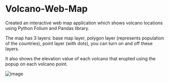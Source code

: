 # Volcano-Web-Map
Created an interactive web map application which shows volcano locations using Python Folium and Pandas library. 

The map has 3 layers: base map layer, polygon layer (represents population of the countries), point layer (with dots), you can turn on and off these layers. 

It also shows the elevation value of each volcano that erupted using the popup on each volcano point.

![image](https://user-images.githubusercontent.com/103920629/183307477-9e43b280-3e9a-4149-b069-319c03e8bc09.png)

